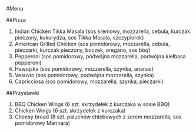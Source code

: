 #Menu

##Pizza

1. Indian Chicken Tikka Masala (sos kremowy, mozzarella, cebula, kurczak pieczony, kukurydza, sos Tikka Masala, szczypiorek)
2. American Grilled Chicken (sos pomidorowy, mozzarella, cebula, pieczarki, kurczak pieczony, boczek, oregano, sos bbq)
3. Pepperoni (sos pomidorowy, podwójna mozzarella, podwójna kiełbasa pepperoni)
4. Hawajska (sos pomidorowy, mozzarella, szynka, ananas)
5. Vesuvio (sos pomidorowy, podwójna mozzarella, szynka)
6. Capricciosa (sos pomidorowy, mozzarella, szynka, pieczarki)

##Przystawki

1. BBQ Chicken Wings (6 szt. skrzydełek z kurczaka w sosie BBQ)
2. Chicken Wings (6 szt. skrzydełek z kurczaka)
3. Cheesy bread (8 szt. paluchów chlebowych z serem mozzarella, sos pomidorowy Marinara)
